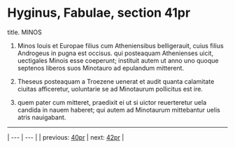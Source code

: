 # Hyginus, Fabulae, section 41pr

title. MINOS



1. Minos Iouis et Europae filius cum Atheniensibus belligerauit, cuius filius Androgeus in pugna est occisus. qui posteaquam Athenienses uicit, uectigales Minois esse coeperunt; instituit autem ut anno uno quoque septenos liberos suos Minotauro ad epulandum mitterent.



2. Theseus posteaquam a Troezene uenerat et audit quanta calamitate ciuitas afficeretur, uoluntarie se ad Minotaurum pollicitus est ire.



3. quem pater cum mitteret, praedixit ei ut si uictor reuerteretur uela candida in nauem haberet; qui autem ad Minotaurum mittebantur uelis atris nauigabant.



---

| --- | --- |
| previous: [40pr](../40pr/) | next: [42pr](../42pr/) |